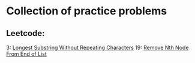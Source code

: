 # Collection of practice problems

## Leetcode:

3: [Longest Substring Without Repeating Characters](https://leetcode.com/problems/longest-substring-without-repeating-characters/)
19: [Remove Nth Node From End of List](https://leetcode.com/problems/remove-nth-node-from-end-of-list/)
